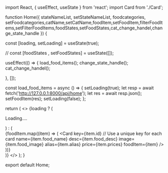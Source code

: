 import React, { useEffect, useState } from 'react';
import Card from './Card';

function Home({ stateNameList, setStateNameList, foodcategories, setFoodcategories,catName,setCatName,foodItem,setFoodItem,filterFoodItems,setFilterFoodItems,foodStates,setFoodStates,cat_change_handel,change_state_handle }) {
 

  const [loading, setLoading] = useState(true);



  // const [foodStates , setFoodStates] = useState([]);



  useEffect(() => {
    load_food_items();
    change_state_handle();
    cat_change_handel();

  }, []);

  const load_food_items = async () => {
    setLoading(true);
    let resp = await fetch('http://127.0.0.1:8000/api/home');
    let res = await resp.json();
    setFoodItem(res);
    setLoading(false);
  };



  return (
    <>
      {loading ? (
        <p>Loading....</p>
      ) : (
        <div className="flex flex-wrap justify-center gap-6 p-4 h-full bg-gray-800 flex flex-wrap items-center">
          {foodItem.map((item) => (
            <Card
              key={item.id} // Use a unique key for each card
              name={item.food_name}
              desc={item.food_desc}
              image={item.food_image}
              alias={item.alias}
              price={item.prices}
              foodItem={item}
            />
          ))}
        </div>
      )}
    </>
  );
}

export default Home;

